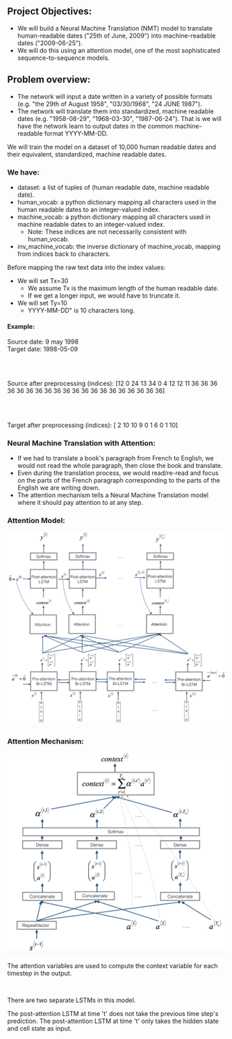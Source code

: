 ## Project Objectives:

<ul>
    <li>We will build a Neural Machine Translation (NMT) model to translate human-readable dates ("25th of June, 2009") into machine-readable dates ("2009-06-25").</li>
    <li>We will do this using an attention model, one of the most sophisticated sequence-to-sequence models. </li>
</ul>

## Problem overview:
<ul>
    <li>The network will input a date written in a variety of possible formats (e.g. "the 29th of August 1958", "03/30/1968", "24 JUNE 1987").</li>
    <li>The network will translate them into standardized, machine readable dates (e.g. "1958-08-29", "1968-03-30", "1987-06-24"). That is we will have the network learn to output dates in the common machine-readable format YYYY-MM-DD. </li>
</ul>

We will train the model on a dataset of 10,000 human readable dates and their equivalent, standardized, machine readable dates.

### We have:

<ul>
    <li>    dataset: a list of tuples of (human readable date, machine readable date).</li>
    <li>human_vocab: a python dictionary mapping all characters used in the human readable dates to an integer-valued index.</li>
    <li>    machine_vocab: a python dictionary mapping all characters used in machine readable dates to an integer-valued index.
        <ul>
            <li>Note: These indices are not necessarily consistent with human_vocab.</li>
        </ul>
    </li>
    <li>inv_machine_vocab: the inverse dictionary of machine_vocab, mapping from indices back to characters.</li>
</ul>

Before mapping the raw text data into the index values:

<ul>
    <li>We will set Tx=30
        <ul>
            <li>We assume Tx is the maximum length of the human readable date.</li>
            <li>If we get a longer input, we would have to truncate it.</li>
        </ul>
    </li>
    <li>We will set Ty=10
        <ul>
            <li>YYYY-MM-DD" is 10 characters long.</li>
        </ul>
    </li>
</ul>

#### Example:

Source date: 9 may 1998<br>
Target date: 1998-05-09

<br><br>

Source after preprocessing (indices): [12  0 24 13 34  0  4 12 12 11 36 36 36 36 36 36 36 36 36 36 36 36 36 36
 36 36 36 36 36 36]

 <br><br>

 Target after preprocessing (indices): [ 2 10 10  9  0  1  6  0  1 10]

 ### Neural Machine Translation with Attention:

 <ul>
    <li>If we had to translate a book's paragraph from French to English, we would not read the whole paragraph, then close the book and translate.</li>
    <li>Even during the translation process, we would read/re-read and focus on the parts of the French paragraph corresponding to the parts of the English we are writing down.</li>
    <li>The attention mechanism tells a Neural Machine Translation model where it should pay attention to at any step.</li>
 </ul>

### Attention Model:

![attention_model](./images/attn_model.png)

### Attention Mechanism:
![attention_mechanism](./images/attn_mechanism.png)

The attention variables are used to compute the context variable for each timestep in the output.

<br>

There are two separate LSTMs in this model.
<br>

The post-attention LSTM at time 't' does not take the previous time step's prediction. The post-attention LSTM at time 't' only takes the hidden state and cell state as input.